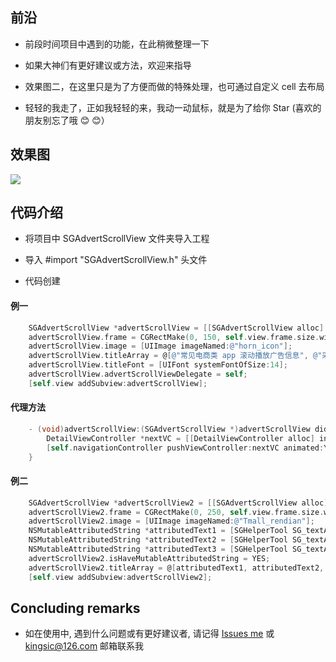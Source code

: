 
## 前沿

* 前段时间项目中遇到的功能，在此稍微整理一下

* 如果大神们有更好建议或方法，欢迎来指导

* 效果图二，在这里只是为了方便而做的特殊处理，也可通过自定义 cell 去布局

* 轻轻的我走了，正如我轻轻的来，我动一动鼠标，就是为了给你 Star (喜欢的朋友别忘了哦 😊 😊）


## 效果图

![](https://github.com/kingsic/SGAdvertScrollView/raw/master/Gif/sorgle.gif) 


## 代码介绍

* 将项目中 SGAdvertScrollView 文件夹导入工程

* 导入 #import "SGAdvertScrollView.h" 头文件

* 代码创建

#### 例一
```Objective-C
    SGAdvertScrollView *advertScrollView = [[SGAdvertScrollView alloc] init];
    advertScrollView.frame = CGRectMake(0, 150, self.view.frame.size.width, 30);
    advertScrollView.image = [UIImage imageNamed:@"horn_icon"];
    advertScrollView.titleArray = @[@"常见电商类 app 滚动播放广告信息", @"采用代理模式封装, 可进行事件点击处理", @"建议去 github 上下载"];
    advertScrollView.titleFont = [UIFont systemFontOfSize:14];
    advertScrollView.advertScrollViewDelegate = self;
    [self.view addSubview:advertScrollView];
```

#### 代理方法
```Objective-C
    - (void)advertScrollView:(SGAdvertScrollView *)advertScrollView didSelectedItemAtIndex:(NSInteger)index {
        DetailViewController *nextVC = [[DetailViewController alloc] init];
        [self.navigationController pushViewController:nextVC animated:YES];
    }
```

#### 例二
```Objective-C
    SGAdvertScrollView *advertScrollView2 = [[SGAdvertScrollView alloc] init];
    advertScrollView2.frame = CGRectMake(0, 250, self.view.frame.size.width, 44);
    advertScrollView2.image = [UIImage imageNamed:@"Tmall_rendian"];
    NSMutableAttributedString *attributedText1 = [SGHelperTool SG_textAttachmentWithImageName:@"hot" imageSize:(CGSizeMake(36, 19)) frontText:@"聚惠女王节，香米更低价满150减10\n" behindText:@"满150减10+满79减5"];
    NSMutableAttributedString *attributedText2 = [SGHelperTool SG_textAttachmentWithImageName:@"" imageSize:(CGSizeMake(0, 0)) frontText:@"HTC新品首发，预约送大礼包\n" behindText:@"12期免息＋免费试用"];
    NSMutableAttributedString *attributedText3 = [SGHelperTool SG_textAttachmentWithImageName:@"activity" imageSize:(CGSizeMake(36, 19)) frontText:@"“挑食”进口生鲜，满199减20\n" behindText:@"领券满199减20+进口直达"];
    advertScrollView2.isHaveMutableAttributedString = YES;
    advertScrollView2.titleArray = @[attributedText1, attributedText2, attributedText3];
    [self.view addSubview:advertScrollView2];
```


## Concluding remarks

* 如在使用中, 遇到什么问题或有更好建议者, 请记得 [Issues me](https://github.com/kingsic/SGAdvertScrollView/issues) 或 kingsic@126.com 邮箱联系我


